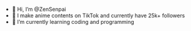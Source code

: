 - 👋 Hi, I’m @ZenSenpai
- 👀 I make anime contents on TikTok and currently have 25k+ followers
- 🌱 I’m currently learning coding and programming 


